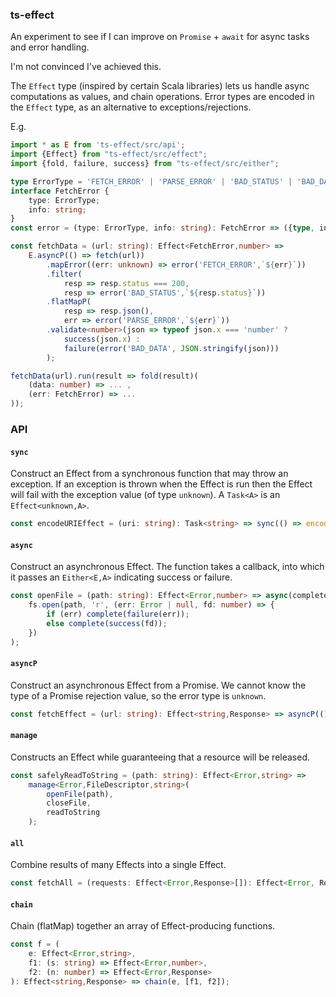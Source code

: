 ### ts-effect

An experiment to see if I can improve on `Promise` + `await` for async tasks and error handling.

I'm not convinced I've achieved this.

The `Effect` type (inspired by certain Scala libraries) lets us handle async computations as values, and chain operations.
Error types are encoded in the `Effect` type, as an alternative to exceptions/rejections.

E.g.

```typescript
import * as E from 'ts-effect/src/api';
import {Effect} from "ts-effect/src/effect";
import {fold, failure, success} from "ts-effect/src/either";

type ErrorType = 'FETCH_ERROR' | 'PARSE_ERROR' | 'BAD_STATUS' | 'BAD_DATA';
interface FetchError {
    type: ErrorType;
    info: string;
}
const error = (type: ErrorType, info: string): FetchError => ({type, info});

const fetchData = (url: string): Effect<FetchError,number> =>
    E.asyncP(() => fetch(url))
        .mapError((err: unknown) => error('FETCH_ERROR',`${err}`))
        .filter(
            resp => resp.status === 200, 
            resp => error('BAD_STATUS',`${resp.status}`))
        .flatMapP(
            resp => resp.json(), 
            err => error('PARSE_ERROR',`${err}`))
        .validate<number>(json => typeof json.x === 'number' ?
            success(json.x) :
            failure(error('BAD_DATA', JSON.stringify(json)))
        );

fetchData(url).run(result => fold(result)(
    (data: number) => ... ,
    (err: FetchError) => ...
));
```

### API

#### `sync`
Construct an Effect from a synchronous function that may throw an exception.
If an exception is thrown when the Effect is run then the Effect will fail with the exception value (of type `unknown`).
A `Task<A>` is an `Effect<unknown,A>`.

```typescript
const encodeURIEffect = (uri: string): Task<string> => sync(() => encodeURI(uri))
```

#### `async`
Construct an asynchronous Effect. The function takes a callback, into which it passes an `Either<E,A>` indicating success or failure.
```typescript
const openFile = (path: string): Effect<Error,number> => async(complete =>
    fs.open(path, 'r', (err: Error | null, fd: number) => {
        if (err) complete(failure(err));
        else complete(success(fd));
    })
);
```

#### `asyncP`
Construct an asynchronous Effect from a Promise. We cannot know the type of a Promise rejection value, so the error type is `unknown`.
```typescript
const fetchEffect = (url: string): Effect<string,Response> => asyncP(() => fetch(url)).mapError((err: unknown) => `Fetch error: $err`);
```

#### `manage`
Constructs an Effect while guaranteeing that a resource will be released.
```typescript
const safelyReadToString = (path: string): Effect<Error,string> =>
    manage<Error,FileDescriptor,string>(
        openFile(path),
        closeFile,
        readToString
    );
```

#### `all`
Combine results of many Effects into a single Effect.
```typescript
const fetchAll = (requests: Effect<Error,Response>[]): Effect<Error, Response[]> => all(requests);
```

#### `chain`
Chain (flatMap) together an array of Effect-producing functions.
```typescript
const f = (
    e: Effect<Error,string>,
    f1: (s: string) => Effect<Error,number>,
    f2: (n: number) => Effect<Error,Response>
): Effect<string,Response> => chain(e, [f1, f2]);
```

